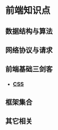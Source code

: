 # 前端知识点

## 数据结构与算法

## 网络协议与请求

## 前端基础三剑客

- ### [CSS](https://github.com/maoyeyang/FrontEnd-Knowledge/blob/master/css/readme.md)

## 框架集合

## 其它相关
